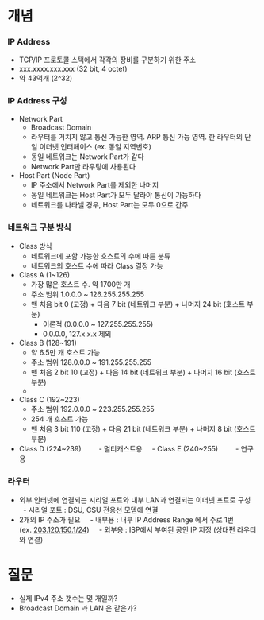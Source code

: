 # 개념
### IP Address
* TCP/IP 프로토콜 스택에서 각각의 장비를 구분하기 위한 주소
* xxx.xxxx.xxx.xxx (32 bit, 4 octet)
* 약 43억개 (2^32)
### IP Address 구성
* Network Part
	* Broadcast Domain
	* 라우터를 거치지 않고 통신 가능한 영역. ARP 통신 가능 영역. 한 라우터의 단일 이더넷 인터페이스 (ex. 동일 지역번호)
	* 동일 네트워크는 Network Part가 같다
	* Network Part만 라우팅에 사용된다
* Host Part (Node Part)
	* IP 주소에서 Network Part를 제외한 나머지
	* 동일 네트워크는 Host Part가 모두 달라야 통신이 가능하다
	* 네트워크를 나타낼 경우, Host Part는 모두 0으로 간주
### 네트워크 구분 방식
* Class 방식
	* 네트워크에 포함 가능한 호스트의 수에 따른 분류
	* 네트워크의 호스트 수에 따라 Class 결정 가능
* Class A (1~126)
	* 가장 많은 호스트 수. 약 1700만 개
	* 주소 범위 1.0.0.0 ~ 126.255.255.255
	* 맨 처음 bit 0 (고정) + 다음 7 bit (네트워크 부분) + 나머지 24 bit (호스트 부분)
		* 이론적 (0.0.0.0 ~ 127.255.255.255)
		* 0.0.0.0, 127.x.x.x 제외
* Class B (128~191)
	* 약 6.5만 개 호스트 가능
	* 주소 범위 128.0.0.0 ~ 191.255.255.255
	* 맨 처음 2 bit 10 (고정) + 다음 14 bit (네트워크 부분) + 나머지 16 bit (호스트 부분)
	* 
* Class C (192~223)
	* 주소 범위 192.0.0.0 ~ 223.255.255.255
	* 254 개 호스트 가능
	* 맨 처음 3 bit 110 (고정) + 다음 21 bit (네트워크 부분) + 나머지 8 bit (호스트 부분)
* Class D (224~239)
        - 멀티캐스트용
    - Class E (240~255)
        - 연구용
### 라우터
- 외부 인터넷에 연결되는 시리얼 포트와 내부 LAN과 연결되는 이더넷 포트로 구성
    - 시리얼 포트 : DSU, CSU 전용선 모뎀에 연결
- 2개의 IP 주소가 필요
    - 내부용 : 내부 IP Address Range 에서 주로 1번 (ex. [203.120.150.1/24](http://203.120.150.1/24))
    - 외부용 : ISP에서 부여된 공인 IP 지정 (상대편 라우터와 연결)
# 질문
- 실제 IPv4 주소 갯수는 몇 개일까?
- Broadcast Domain 과 LAN 은 같은가?